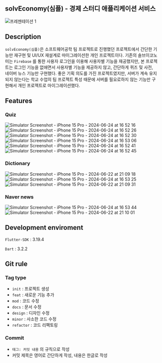 ## solvEconomy(심플) - 경제 스터디 애플리케이션 서비스

![프레젠테이션 1](https://github.com/alsdn1360/SolvEconomy-Simple/assets/110466553/748dc751-cb8a-4136-b5b5-443daeab4534)

## Description

`solvEconomy(심플)`은 소프트웨어공학 팀 프로젝트로 진행했던 프로젝트에서 간단한 기능만 재구현 및 UI/UX 재설계로 마이그레이션한 개인 프로젝트이다. 기존의 솔브이코노미는 `Firebase` 를 통한 사용자 로그인을 이용해 사용자별 기능을 재공했지만, 본 프로젝트는 로그인 기능을 없애면서 사용자별 기능을 제공하지 않고, 간단하게 퀴즈 및 사전, 네이버 뉴스 기능만 구현했다. 좋은 기획 의도를 가진 프로젝트였지만, 서버가 계속 유지되지 않는다는 학교 수업의 팀 프로젝트 특성 때문에 서버를 필요로하지 않는 기능만 구현해서 개인 프로젝트로 마이그레이션했다.

## Features

### Quiz
![Simulator Screenshot - iPhone 15 Pro - 2024-06-24 at 16 52 16](https://github.com/alsdn1360/SolvEconomy-Simple/assets/110466553/76d91d53-34e8-4684-bd4d-afafeecbf26a)
![Simulator Screenshot - iPhone 15 Pro - 2024-06-24 at 16 52 26](https://github.com/alsdn1360/SolvEconomy-Simple/assets/110466553/f5e78f8a-624f-4e1a-b9e4-14f1832dce17)
![Simulator Screenshot - iPhone 15 Pro - 2024-06-24 at 16 52 30](https://github.com/alsdn1360/SolvEconomy-Simple/assets/110466553/94b4cc25-99a6-4b09-9bd1-d3bb1544837d)
![Simulator Screenshot - iPhone 15 Pro - 2024-06-24 at 16 53 06](https://github.com/alsdn1360/SolvEconomy-Simple/assets/110466553/bedab0de-d610-4de0-9420-ff8637e36b08)
![Simulator Screenshot - iPhone 15 Pro - 2024-06-24 at 16 52 41](https://github.com/alsdn1360/SolvEconomy-Simple/assets/110466553/8b1c1b74-246c-4ad5-8878-0a4a830e7802)
![Simulator Screenshot - iPhone 15 Pro - 2024-06-24 at 16 52 45](https://github.com/alsdn1360/SolvEconomy-Simple/assets/110466553/eb92a47b-2148-474e-a9cf-e7e8cb851b6d)

### Dictionary
![Simulator Screenshot - iPhone 15 Pro - 2024-06-22 at 21 09 18](https://github.com/alsdn1360/SolvEconomy/assets/110466553/ce34765a-4b78-4792-a9f4-eb371d39bb54)
![Simulator Screenshot - iPhone 15 Pro - 2024-06-24 at 16 53 25](https://github.com/alsdn1360/SolvEconomy-Simple/assets/110466553/50dc6030-5335-42c3-880f-8e627d7af06a)
![Simulator Screenshot - iPhone 15 Pro - 2024-06-22 at 21 09 31](https://github.com/alsdn1360/SolvEconomy/assets/110466553/d6062fc7-1a65-40a6-a4b8-ac7f76d3f4af)

### Naver news
![Simulator Screenshot - iPhone 15 Pro - 2024-06-24 at 16 53 44](https://github.com/alsdn1360/SolvEconomy-Simple/assets/110466553/dd896975-e075-475f-9b4e-02546b7cac63)
![Simulator Screenshot - iPhone 15 Pro - 2024-06-22 at 21 10 01](https://github.com/alsdn1360/SolvEconomy/assets/110466553/c9962d5d-1f6d-4429-bfc7-65a53c620264)

## Development enviroment

`Flutter-SDK` : 3.19.4

`Dart` : 3.2.2

## Git rule

### **Tag type**

- `init` : 프로젝트 생성
- `feat` : 새로운 기능 추가
- `mod` : 코드 수정
- `docs` : 문서 수정
- `design` : 디자인 수정
- `minor` : 사소한 코드 수정
- `refactor` : 코드 리팩토링

### **Commit**

- `태그: 커밋 내용` 의 규칙으로 작성
- 커밋 제목은 영어로 간단하게 작성, 내용은 한글로 작성
